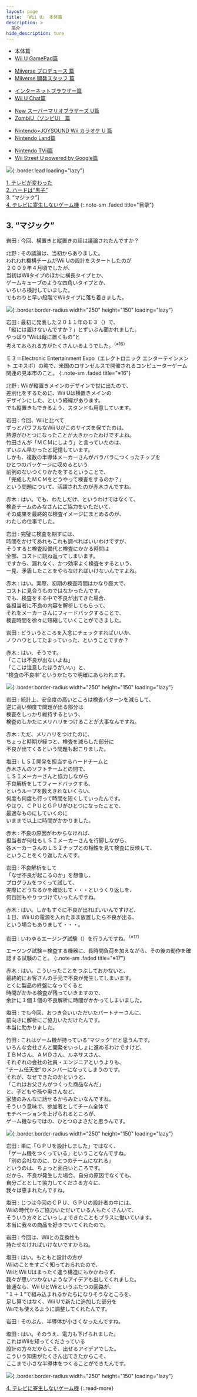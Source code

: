 ```yaml
---
layout: page
title: 『Wii U』 本体篇
description: >
  简介
hide_description: ture
---
```


<nav class="pagination heading clearfix" role="navigation">
  <ul>
    <li class="pagination-item">
      <a style="background-color:rgba(225,224,224,0.3);">
        本体篇
      </a>
    </li>
    <li class="pagination-item">
      <a href="../../vol2/1/">
        Wii U GamePad篇
      </a>
    </li>
  </ul>
  <ul>
    <li class="pagination-item">
      <a href="../../vol3/1/">
        Miiverse プロデュース 篇
      </a>
    </li>
    <li class="pagination-item">
      <a href="../../vol4/1/">
        Miiverse 開発スタッフ 篇
      </a>
    </li>
  </ul>
  <ul>
    <li class="pagination-item">
      <a href="../../vol5/1/">
        インターネットブラウザー篇
      </a>
    </li>
    <li class="pagination-item">
      <a href="../../vol6/1/">
        Wii U Chat篇
      </a>
    </li>
  </ul>
  <ul>
    <li class="pagination-item">
      <a href="../../vol7/1/">
        New スーパーマリオブラザーズ U篇
      </a>
    </li>
    <li class="pagination-item">
      <a href="../../vol8/1/">
        ZombiU（ゾンビU） 篇
      </a>
    </li>
  </ul>
  <ul>
    <li class="pagination-item">
      <a href="../../vol9/1/">
        Nintendo×JOYSOUND Wii カラオケ U 篇
      </a>
    </li>
    <li class="pagination-item">
      <a href="../../vol10/1/">
        Nintendo Land篇
      </a>
    </li>
  </ul>
  <ul>
    <li class="pagination-item">
      <a href="../../vol11/1/">
        Nintendo TVii篇
      </a>
    </li>
    <li class="pagination-item">
      <a href="../../vol12/1/">
        Wii Street U powered by Google篇
      </a>
    </li>
  </ul>
</nav>

![](/interviews/jp/wiiu/hardware/vol1/img/mainvisual3.jpg){:.border.lead loading="lazy"}

[1\. テレビが変わった](1.md)<br>
[2\. ハードは“黒子”](2.md)<br>
3\. “マジック”]<br>
[4\. テレビに寄生しないゲーム機](4.md)
{:.note-sm .faded title="目录"}

## 3. “マジック”

岩田
: 今回、横置きと縦置きの話は議論されたんですか？

北野
: その議論は、当初からありました。<br>われわれ機構チームがWii Uの設計をスタートしたのが<br>２００９年４月頃でしたが、<br>当初はWiiタイプのほかに横長タイプとか、<br>ゲームキューブのような四角いタイプとか、<br>いろいろ検討していました。<br>でもわりと早い段階でWiiタイプに落ち着きました。

![](/interviews/jp/wiiu/hardware/vol1/img/photo6.jpg){:.border.border-radius width="250" height="150"  loading="lazy"}

岩田
: 最初に発表した２０１１年のＥ３（）で、<br>「縦には置けないんですか？」とずいぶん聞かれました。<br>やっぱり“Wiiは縦に置くもの”と<br>考えておられる方がたくさんいるようでした。<sup>（※16）</sup>

Ｅ３＝Electronic Entertainment Expo（エレクトロニック エンターテインメント エキスポ）の略で、米国のロサンゼルスで開催されるコンピューターゲーム関連の見本市のこと。
{:.note-sm .faded title="※16"}

北野
: Wiiが縦置きメインのデザインで世に出たので、<br>差別化をするために、Wii Uは横置きメインの<br>デザインにした、という経緯があります。<br>でも縦置きもできるよう、スタンドも用意しています。

岩田
: 今回、Wiiと比べて<br>ずっとパワフルなWii Uがこのサイズを保てたのは、<br>熱源がひとつになったことが大きかったわけですよね。<br>竹田さんが「ＭＣＭにしよう」と言っていたのは、<br>ずいぶん早かったと記憶しています。<br>しかも、複数の半導体メーカーさんがバラバラにつくったチップを<br>ひとつのパッケージに収めるという<br>前例のないつくりかたをするということで、<br>「完成したＭＣＭをどうやって検査をするのか？」<br>という問題について、活躍されたのが赤木さんですね。

赤木
: はい。でも、わたしだけ、というわけではなくて、<br>検査チームのみなさんにご協力をいただいて、<br>その成果を最終的な検査イメージにまとめるのが、<br>わたしの仕事でした。

岩田
: 完璧に検査を期すには、<br>時間をかけてあれもこれも調べればいいわけですが、<br>そうすると検査設備代と検査にかかる時間は<br>全部、コストに跳ね返ってしまいます。<br>ですから、漏れなく、かつ効率よく検査をするという、<br>一見、矛盾したことをやらなければいけないんですよね。

赤木
: はい。実際、初期の検査時間はかなり膨大で、<br>コストに見合うものではなかったんです。<br>でも、検査をする中で不良が出てきた場合、<br>各担当者に不良の内容を解析してもらって、<br>それをメーカーさんにフィードバックすることで、<br>検査時間を徐々に短縮していくことができました。

岩田
: どういうところを入念にチェックすればいいか、<br>ノウハウとしてたまっていった、ということですか？

赤木
: はい、そうです。<br>「ここは不良が出ないよね」<br>「ここは注意したほうがいい」と、<br> “検査の不良率”というかたちで明確にあらわれます。

![](/interviews/jp/wiiu/hardware/vol1/img/photo7.jpg){:.border.border-radius width="250" height="150"  loading="lazy"}

岩田
: 統計上、安全度の高いところは検査パターンを減らして、<br>逆に高い頻度で問題が出る部分は<br>検査をしっかり維持するという、<br>検査のしかたにメリハリをつけることが大事なんですね。

赤木
: ただ、メリハリをつけたのに、<br>ちょっと時期が経つと、検査を減らした部分に<br>不良が出てくるという問題も起こりました。

塩田
: ＬＳＩ開発を担当するハードチームと<br>赤木さんのソフトチームとの間で、<br>ＬＳＩメーカーさんと協力しながら<br>不良解析をしてフィードバックする、<br>というループを数えきれないくらい、<br>何度も何度も行って時間を短くしていったんです。<br>やはり、ＣＰＵとＧＰＵがひとつになったことで、<br>最適なものにしていくのに<br>いままで以上に時間がかかりました。

赤木
: 不良の原因がわからなければ、<br>担当者が何社もＬＳＩメーカーさんを行脚しながら、<br>各メーカーさんのＬＳＩチップとの相性を見て検査に反映して、<br>ということをくり返したんです。

岩田
: 不良解析をして<br>「なぜ不良が起こるのか」を想像し、<br>プログラムをつくって試して、<br>実際にどうなるかを確認して・・・というくり返しを、<br>何百回もやりつづけていったんですね。

赤木
: はい。しかもすぐに不良が出ればいいんですけど、<br>１日、Wii Uの電源を入れたまま放置したら不良が出る、<br>という場合もありまして・・・。

岩田
: いわゆるエージング試験（）を行うんですね。<sup>（※17）</sup>

エージング試験＝検査する機器に、長時間負荷を加えながら、その後の動作を確認する試験のこと。
{:.note-sm .faded title="※17"}

赤木
: はい。こういったことをつぶしておかないと、<br>最終的にお客さんの手元で不良が発生してしまいます。<br>とくに製品の終盤になってくると<br>時間がかかる検査が残っていきますので、<br>余計に１個１個の不良解析に時間がかかってしまいました。

塩田
: でも今回、おつき合いいただいたパートナーさんに、<br>前向きに解析にご協力いただけたんです。<br>本当に助かりました。

竹田
: これはゲーム機が持っている“マジック”だと思うんです。<br>いろんな会社さんと開発をいっしょに進めるわけですけど、<br>ＩＢＭさん、ＡＭＤさん、ルネサスさん、<br>それぞれの会社の社員・エンジニアというよりも、<br>“チーム任天堂”のメンバーになってしまうのです。<br>それが、なぜできたのかというと、<br>「これはお父さんがつくった商品なんだ」<br>と、子どもや孫や奥さんなど、<br>家族のみんなに話せるからみたいなんですね。<br>そういう意味で、参加者としてチーム全体で<br>モチベーションを上げられるところが、<br>ゲーム機ならではの、ひとつのよさだと思うんです。

![](/interviews/jp/wiiu/hardware/vol1/img/photo8.jpg){:.border.border-radius width="250" height="150"  loading="lazy"}

岩田
: 単に「ＧＰＵを設計しました」ではなく、<br>「ゲーム機をつくっている」ということなんですね。<br>「別の会社なのに、ひとつのチームになれる」<br>というのは、ちょっと面白いところです。<br>だから、不良が発生した場合、自分の原因でなくても、<br>自分ごととして協力してくださる方々に、<br>我々は恵まれたんですね。

塩田
: じつは今回のＣＰＵ、ＧＰＵの設計者の中には、<br>Wiiの時代からご協力いただいている人もたくさんいて、<br>そういう方々とごいっしょできたこともプラスに働いています。<br>本当に我々の商品を好きでいてくれたので。

岩田
: 今回は、Wiiとの互換性も<br>持たせなければいけないですからね。

塩田
: はい。もともと設計の方が<br>Wiiのことをすごく知っておられたので、<br>WiiとWii Uはまったく違う構造にもかかわらず、<br>我々が思いつかないようなアイデアも出してくれました。<br>普通なら、Wii UとWiiというふたつの回路が、<br>“１＋１”で組み込まれるかたちになりそうなところを、<br>足し算ではなく、Wii Uで新たに追加した部分を<br>Wiiでも使えるように調整してくれたんです。

岩田
: そのぶん、半導体が小さくなったんですね。

塩田
: はい。そのうえ、電力も下げられました。<br>これはWiiを知ってくださっている<br>設計の方々だからこそ、出せるアイデアでした。<br>こういう知恵がたくさん出てきたからこそ、<br>ここまで小さな半導体をつくることができたんです。

![](/interviews/jp/wiiu/hardware/vol1/img/photo9.jpg){:.border.border-radius width="250" height="150"  loading="lazy"}

[4. テレビに寄生しないゲーム機](4.md)
{:.read-more}